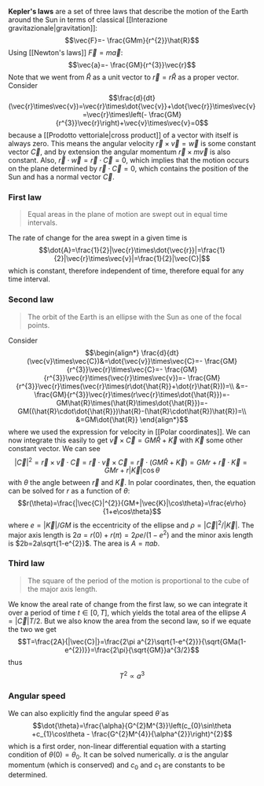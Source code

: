 **Kepler's laws** are a set of three laws that describe the motion of the Earth around the Sun in terms of classical [[Interazione gravitazionale|gravitation]]:
$$\vec{F}=- \frac{GMm}{r^{2}}\hat{R}$$
Using [[Newton's laws]] $\vec{F}=m\vec{a}$:
$$\vec{a}=- \frac{GM}{r^{3}}\vec{r}$$
Note that we went from $\hat{R}$ as a unit vector to $\vec{r}=r\hat{R}$ as a proper vector. Consider
$$\frac{d}{dt}(\vec{r}\times\vec{v})=\vec{r}\times\dot{\vec{v}}+\dot{\vec{r}}\times\vec{v}=\vec{r}\times\left(- \frac{GM}{r^{3}}\vec{r}\right)+\vec{v}\times\vec{v}=0$$
because a [[Prodotto vettoriale|cross product]] of a vector with itself is always zero. This means the angular velocity $\vec{r}\times\vec{v}=\vec{w}$ is some constant vector $\vec{C}$, and by extension the angular momentum $\vec{r}\times m\vec{v}$ is also constant. Also, $\vec{r}\cdot\vec{w}=\vec{r}\cdot\vec{C}=0$, which implies that the motion occurs on the plane determined by $\vec{r}\cdot\vec{C}=0$, which contains the position of the Sun and has a normal vector $\vec{C}$.
### First law
> Equal areas in the plane of motion are swept out in equal time intervals.

The rate of change for the area swept in a given time is
$$\dot{A}=\frac{1}{2}|\vec{r}\times\dot{\vec{r}}|=\frac{1}{2}|\vec{r}\times\vec{v}|=\frac{1}{2}|\vec{C}|$$
which is constant, therefore independent of time, therefore equal for any time interval.
### Second law
> The orbit of the Earth is an ellipse with the Sun as one of the focal points.

Consider
$$\begin{align*}
\frac{d}{dt}(\vec{v}\times\vec{C})&=\dot{\vec{v}}\times\vec{C}=- \frac{GM}{r^{3}}\vec{r}\times\vec{C}=- \frac{GM}{r^{3}}\vec{r}\times(\vec{r}\times\vec{v})=- \frac{GM}{r^{3}}\vec{r}\times(\vec{r}\times(r\dot{\hat{R}}+\dot{r}\hat{R}))=\\
&=- \frac{GM}{r^{3}}\vec{r}\times(r\vec{r}\times\dot{\hat{R}})=-GM\hat{R}\times(\hat{R}\times\dot{\hat{R}})=-GM((\hat{R}\cdot\dot{\hat{R}})\hat{R}-(\hat{R}\cdot\hat{R})\hat{R})=\\
&=GM\dot{\hat{R}}
\end{align*}$$
where we used the expression for velocity in [[Polar coordinates]]. We can now integrate this easily to get $\vec{v}\times\vec{C}=GM\hat{R}+\vec{K}$ with $\vec{K}$ some other constant vector. We can see
$$|\vec{C}|^{2}=\vec{r}\times\vec{v}\cdot\vec{C}=\vec{r}\cdot\vec{v}\times\vec{C}=\vec{r}\cdot(GM\hat{R}+\vec{K})=GMr+\vec{r}\cdot\vec{K}=GMr+r|\vec{K}|\cos\theta$$
with $\theta$ the angle between $\vec{r}$ and $\vec{K}$. In polar coordinates, then, the equation can be solved for $r$ as a function of $\theta$:
$$r(\theta)=\frac{|\vec{C}|^{2}}{GM+|\vec{K}|\cos\theta}=\frac{e\rho}{1+e\cos\theta}$$
where $e=|\vec{K}|/GM$ is the eccentricity of the ellipse and $\rho=|\vec{C}|^{2}/|\vec{K}|$. The major axis length is $2a=r(0)+r(\pi)=2\rho e/(1-e^{2})$ and the minor axis length is $2b=2a\sqrt{1-e^{2}}$. The area is $A=\pi ab$.
### Third law
> The square of the period of the motion is proportional to the cube of the major axis length.

We know the areal rate of change from the first law, so we can integrate it over a period of time $t\in[0,T]$, which yields the total area of the ellipse $A=|\vec{C}|T/2$. But we also know the area from the second law, so if we equate the two we get
$$T=\frac{2A}{|\vec{C}|}=\frac{2\pi a^{2}\sqrt{1-e^{2}}}{\sqrt{GMa(1-e^{2})}}=\frac{2\pi}{\sqrt{GM}}a^{3/2}$$
thus
$$T^{2}\propto a^{3}$$
### Angular speed
We can also explicitly find the angular speed $\dot{\theta}$ as
$$\dot{\theta}=\frac{\alpha}{G^{2}M^{3}}\left(c_{0}\sin\theta +c_{1}\cos\theta - \frac{G^{2}M^{4}}{\alpha^{2}}\right)^{2}$$
which is a first order, non-linear differential equation with a starting condition of $\theta(0)=\theta_{0}$. It can be solved numerically. $\alpha$ is the angular momentum (which is conserved) and $c_{0}$ and $c_{1}$ are constants to be determined.